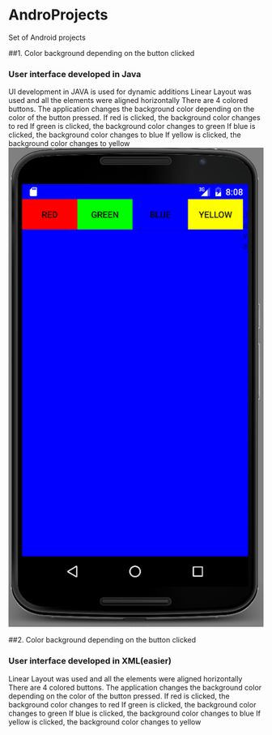 # AndroProjects
Set of Android projects

##1. Color background depending on the button clicked
### User interface developed in Java

UI development in JAVA is used for dynamic additions
Linear Layout was used and all the elements were aligned horizontally
There are 4 colored buttons. 
The application changes the background color depending on the color of the button pressed.
If red is clicked, the background color changes to red
If green is clicked, the background color changes to green
If blue is clicked, the background color changes to blue
If yellow is clicked, the background color changes to yellow
![1.screenshot](Pictures/1.Button_Background_java/java_blue.png?=30x100 "Screenshot")


##2. Color background depending on the button clicked
### User interface developed in XML(easier)

Linear Layout was used and all the elements were aligned horizontally
There are 4 colored buttons. 
The application changes the background color depending on the color of the button pressed.
If red is clicked, the background color changes to red
If green is clicked, the background color changes to green
If blue is clicked, the background color changes to blue
If yellow is clicked, the background color changes to yellow
